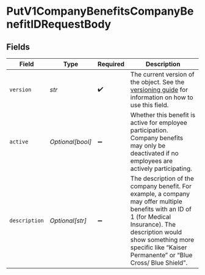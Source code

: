 # PutV1CompanyBenefitsCompanyBenefitIDRequestBody


## Fields

| Field                                                                                                                                                                                                                                         | Type                                                                                                                                                                                                                                          | Required                                                                                                                                                                                                                                      | Description                                                                                                                                                                                                                                   |
| --------------------------------------------------------------------------------------------------------------------------------------------------------------------------------------------------------------------------------------------- | --------------------------------------------------------------------------------------------------------------------------------------------------------------------------------------------------------------------------------------------- | --------------------------------------------------------------------------------------------------------------------------------------------------------------------------------------------------------------------------------------------- | --------------------------------------------------------------------------------------------------------------------------------------------------------------------------------------------------------------------------------------------- |
| `version`                                                                                                                                                                                                                                     | *str*                                                                                                                                                                                                                                         | :heavy_check_mark:                                                                                                                                                                                                                            | The current version of the object. See the [versioning guide](https://docs.gusto.com/embedded-payroll/docs/versioning#object-layer) for information on how to use this field.                                                                 |
| `active`                                                                                                                                                                                                                                      | *Optional[bool]*                                                                                                                                                                                                                              | :heavy_minus_sign:                                                                                                                                                                                                                            | Whether this benefit is active for employee participation. Company benefits may only be deactivated if no employees are actively participating.                                                                                               |
| `description`                                                                                                                                                                                                                                 | *Optional[str]*                                                                                                                                                                                                                               | :heavy_minus_sign:                                                                                                                                                                                                                            | The description of the company benefit. For example, a company may offer multiple benefits with an ID of 1 (for Medical Insurance). The description would show something more specific like “Kaiser Permanente” or “Blue Cross/ Blue Shield”. |